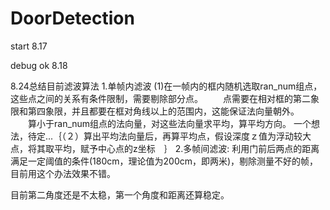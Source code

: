 # DoorDetection
start  8.17


debug ok 8.18


8.24总结目前滤波算法
1.单帧内滤波
(1)在一帧内的框内随机选取ran_num组点，这些点之间的关系有条件限制，需要剔除部分点。
　　点需要在相对框的第二象限和第四象限，并且都要在框对角线以上的范围内，这能保证法向量朝外。
　　算小于ran_num组点的法向量，对这些法向量求平均，算平均方向。
一个想法，待定...｛（２）算出平均法向量后，再算平均点，假设深度ｚ值为浮动较大点，将其取平均，赋予中心点的z坐标　｝
2.多帧间滤波:
利用门前后两点的距离满足一定阈值的条件(180cm，理论值为200cm，即两米)，剔除测量不好的帧，目前用这个办法效果不错。

目前第二角度还是不太稳，第一个角度和距离还算稳定。



